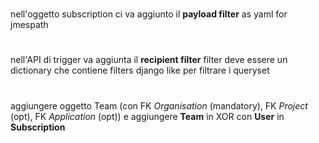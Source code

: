 # 
nell'oggetto subscription ci va aggiunto il **payload filter** as yaml for jmespath

#
nell'API di trigger va aggiunta il **recipient filter**
filter deve essere un dictionary che contiene filters django like per filtrare i queryset

#
aggiungere oggetto Team (con FK *Organisation* (mandatory), FK *Project* (opt), FK *Application* (opt))
e aggiungere **Team** in XOR con **User** in **Subscription**
